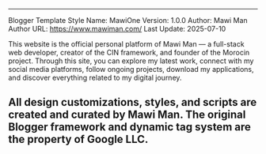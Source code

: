 -----------------------------------------------
Blogger Template Style
Name:        MawiOne
Version:     1.0.0
Author:      Mawi Man
Author URL:  https://www.mawiman.com/
Last Update: 2025-07-10

This website is the official personal platform of Mawi Man — a full-stack web developer, creator of the CIN framework, and founder of the Morocin project. Through this site, you can explore my latest work, connect with my social media platforms, follow ongoing projects, download my applications, and discover everything related to my digital journey.

All design customizations, styles, and scripts are created and curated by Mawi Man. The original Blogger framework and dynamic tag system are the property of Google LLC.
-----------------------------------------------
